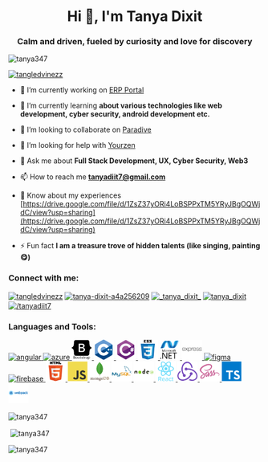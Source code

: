<h1 align="center">Hi 👋, I'm Tanya Dixit</h1>
<h3 align="center">Calm and driven, fueled by curiosity and love for discovery</h3>

<p align="left"> <img src="https://komarev.com/ghpvc/?username=tanya347&label=Profile%20views&color=0e75b6&style=flat" alt="tanya347" /> </p>

<p align="left"> <a href="https://twitter.com/tangledvinezz" target="blank"><img src="https://img.shields.io/twitter/follow/tangledvinezz?logo=twitter&style=for-the-badge" alt="tangledvinezz" /></a> </p>

- 🔭 I’m currently working on [ERP Portal](https://github.com/Tanya347/ERP-Portal)

- 🌱 I’m currently learning **about various technologies like web development, cyber security, android development etc.**

- 👯 I’m looking to collaborate on [Paradive](https://github.com/Tanya347/Paradive)

- 🤝 I’m looking for help with [Yourzen](https://github.com/Tanya347/yourzen)

- 💬 Ask me about **Full Stack Development, UX, Cyber Security, Web3**

- 📫 How to reach me **tanyadiit7@gmail.com**

- 📄 Know about my experiences [https://drive.google.com/file/d/1ZsZ37yORi4LoBSPPxTM5YRyJBgOQWjdC/view?usp=sharing](https://drive.google.com/file/d/1ZsZ37yORi4LoBSPPxTM5YRyJBgOQWjdC/view?usp=sharing)

- ⚡ Fun fact **I am a treasure trove of hidden talents (like singing, painting 😋)**

<h3 align="left">Connect with me:</h3>
<p align="left">
<a href="https://twitter.com/tangledvinezz" target="blank"><img align="center" src="https://raw.githubusercontent.com/rahuldkjain/github-profile-readme-generator/master/src/images/icons/Social/twitter.svg" alt="tangledvinezz" height="30" width="40" /></a>
<a href="https://linkedin.com/in/tanya-dixit-a4a256209" target="blank"><img align="center" src="https://raw.githubusercontent.com/rahuldkjain/github-profile-readme-generator/master/src/images/icons/Social/linked-in-alt.svg" alt="tanya-dixit-a4a256209" height="30" width="40" /></a>
<a href="https://instagram.com/_tanya_dixit_" target="blank"><img align="center" src="https://raw.githubusercontent.com/rahuldkjain/github-profile-readme-generator/master/src/images/icons/Social/instagram.svg" alt="_tanya_dixit_" height="30" width="40" /></a>
<a href="https://www.leetcode.com/tanya_dixit" target="blank"><img align="center" src="https://raw.githubusercontent.com/rahuldkjain/github-profile-readme-generator/master/src/images/icons/Social/leet-code.svg" alt="tanya_dixit" height="30" width="40" /></a>
<a href="https://auth.geeksforgeeks.org/user//tanyadiit7" target="blank"><img align="center" src="https://raw.githubusercontent.com/rahuldkjain/github-profile-readme-generator/master/src/images/icons/Social/geeks-for-geeks.svg" alt="/tanyadiit7" height="30" width="40" /></a>
</p>

<h3 align="left">Languages and Tools:</h3>
<p align="left"> <a href="https://angular.io" target="_blank" rel="noreferrer"> <img src="https://angular.io/assets/images/logos/angular/angular.svg" alt="angular" width="40" height="40"/> </a> <a href="https://azure.microsoft.com/en-in/" target="_blank" rel="noreferrer"> <img src="https://www.vectorlogo.zone/logos/microsoft_azure/microsoft_azure-icon.svg" alt="azure" width="40" height="40"/> </a> <a href="https://getbootstrap.com" target="_blank" rel="noreferrer"> <img src="https://raw.githubusercontent.com/devicons/devicon/master/icons/bootstrap/bootstrap-plain-wordmark.svg" alt="bootstrap" width="40" height="40"/> </a> <a href="https://www.w3schools.com/cpp/" target="_blank" rel="noreferrer"> <img src="https://raw.githubusercontent.com/devicons/devicon/master/icons/cplusplus/cplusplus-original.svg" alt="cplusplus" width="40" height="40"/> </a> <a href="https://www.w3schools.com/cs/" target="_blank" rel="noreferrer"> <img src="https://raw.githubusercontent.com/devicons/devicon/master/icons/csharp/csharp-original.svg" alt="csharp" width="40" height="40"/> </a> <a href="https://www.w3schools.com/css/" target="_blank" rel="noreferrer"> <img src="https://raw.githubusercontent.com/devicons/devicon/master/icons/css3/css3-original-wordmark.svg" alt="css3" width="40" height="40"/> </a> <a href="https://dotnet.microsoft.com/" target="_blank" rel="noreferrer"> <img src="https://raw.githubusercontent.com/devicons/devicon/master/icons/dot-net/dot-net-original-wordmark.svg" alt="dotnet" width="40" height="40"/> </a> <a href="https://expressjs.com" target="_blank" rel="noreferrer"> <img src="https://raw.githubusercontent.com/devicons/devicon/master/icons/express/express-original-wordmark.svg" alt="express" width="40" height="40"/> </a> <a href="https://www.figma.com/" target="_blank" rel="noreferrer"> <img src="https://www.vectorlogo.zone/logos/figma/figma-icon.svg" alt="figma" width="40" height="40"/> </a> <a href="https://firebase.google.com/" target="_blank" rel="noreferrer"> <img src="https://www.vectorlogo.zone/logos/firebase/firebase-icon.svg" alt="firebase" width="40" height="40"/> </a> <a href="https://www.w3.org/html/" target="_blank" rel="noreferrer"> <img src="https://raw.githubusercontent.com/devicons/devicon/master/icons/html5/html5-original-wordmark.svg" alt="html5" width="40" height="40"/> </a> <a href="https://developer.mozilla.org/en-US/docs/Web/JavaScript" target="_blank" rel="noreferrer"> <img src="https://raw.githubusercontent.com/devicons/devicon/master/icons/javascript/javascript-original.svg" alt="javascript" width="40" height="40"/> </a> <a href="https://www.mongodb.com/" target="_blank" rel="noreferrer"> <img src="https://raw.githubusercontent.com/devicons/devicon/master/icons/mongodb/mongodb-original-wordmark.svg" alt="mongodb" width="40" height="40"/> </a> <a href="https://www.mysql.com/" target="_blank" rel="noreferrer"> <img src="https://raw.githubusercontent.com/devicons/devicon/master/icons/mysql/mysql-original-wordmark.svg" alt="mysql" width="40" height="40"/> </a> <a href="https://nodejs.org" target="_blank" rel="noreferrer"> <img src="https://raw.githubusercontent.com/devicons/devicon/master/icons/nodejs/nodejs-original-wordmark.svg" alt="nodejs" width="40" height="40"/> </a> <a href="https://reactjs.org/" target="_blank" rel="noreferrer"> <img src="https://raw.githubusercontent.com/devicons/devicon/master/icons/react/react-original-wordmark.svg" alt="react" width="40" height="40"/> </a> <a href="https://redux.js.org" target="_blank" rel="noreferrer"> <img src="https://raw.githubusercontent.com/devicons/devicon/master/icons/redux/redux-original.svg" alt="redux" width="40" height="40"/> </a> <a href="https://sass-lang.com" target="_blank" rel="noreferrer"> <img src="https://raw.githubusercontent.com/devicons/devicon/master/icons/sass/sass-original.svg" alt="sass" width="40" height="40"/> </a> <a href="https://www.typescriptlang.org/" target="_blank" rel="noreferrer"> <img src="https://raw.githubusercontent.com/devicons/devicon/master/icons/typescript/typescript-original.svg" alt="typescript" width="40" height="40"/> </a> <a href="https://webpack.js.org" target="_blank" rel="noreferrer"> <img src="https://raw.githubusercontent.com/devicons/devicon/d00d0969292a6569d45b06d3f350f463a0107b0d/icons/webpack/webpack-original-wordmark.svg" alt="webpack" width="40" height="40"/> </a> </p>

<p><img align="center" src="https://github-readme-stats.vercel.app/api/top-langs?username=tanya347&show_icons=true&locale=en&layout=compact" alt="tanya347" /></p>
<p>&nbsp;<img align="center" src="https://github-readme-stats.vercel.app/api?username=tanya347&show_icons=true&locale=en" alt="tanya347" /></p>
<p><img align="center" src="https://github-readme-streak-stats.herokuapp.com/?user=tanya347&" alt="tanya347" /></p>

